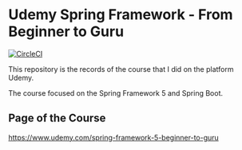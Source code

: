 # Udemy Spring Framework - From Beginner to Guru

[![CircleCI](https://circleci.com/gh/ythalorossy/udemy-sfg-pet-clinic.svg?style=svg)](https://circleci.com/gh/ythalorossy/udemy-sfg-pet-clinic)

This repository is the records of the course that I did on the platform Udemy.

The course focused on the Spring Framework 5 and Spring Boot.


## Page of the Course
https://www.udemy.com/spring-framework-5-beginner-to-guru